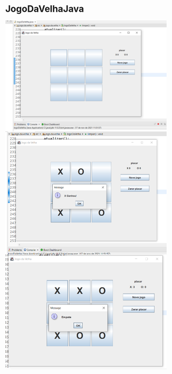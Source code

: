 # JogoDaVelhaJava

<p align="center">
  <a href="#">
    <img align="center" width="700" src="Inicio.PNG" />
  </a>
  <a href="#">
    <img align="center" width="700" src="Win.PNG" />
  </a>
  <a href="#">
    <img align="center" width="700" src="Empate.PNG" />
  </a>
</p>
